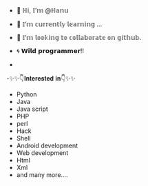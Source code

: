 - 💎 ℍ𝕚, 𝕀’𝕞 @ℍ𝕒𝕟𝕦
- 🎀 𝕀’𝕞 𝕔𝕦𝕣𝕣𝕖𝕟𝕥𝕝𝕪 𝕝𝕖𝕒𝕣𝕟𝕚𝕟𝕘 ...
- 🎁 𝕀’𝕞 𝕝𝕠𝕠𝕜𝕚𝕟𝕘 𝕥𝕠 𝕔𝕠𝕝𝕝𝕒𝕓𝕠𝕣𝕒𝕥𝕖 𝕠𝕟 𝕘𝕚𝕥𝕙𝕦𝕓.
- 🌀 𝗪𝗶𝗹𝗱 𝗽𝗿𝗼𝗴𝗿𝗮𝗺𝗺𝗲𝗿‼


-
-✨✨👇𝐈𝐧𝐭𝐞𝐫𝐞𝐬𝐭𝐞𝐝 𝐢𝐧👇✨✨
 
- Python
- Java
- Java script
- PHP
- perl
- Hack 
- Shell
- Android development
- Web development
- Html
- Xml 
- and many more....


<!---
HorridHanu/HorridHanu is a ✨ special ✨ repository because its `README.md` (this file) appears on your GitHub profile.
You can click the Preview link to take a look at your changes.
--->

